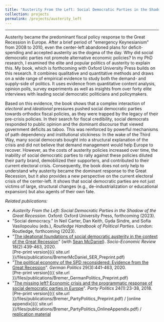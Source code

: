 ```yaml
---
title: "Austerity From the Left: Social Democratic Parties in the Shadow of the Great Recession"
collection: projects
permalink: /projects/austerity_left
---
```


------

Austerity became the predominant fiscal policy response to the Great Recession in Europe. After a brief period of "emergency Keynesianism" from 2008 to 2010, even the center-left abandoned plans for deficit-spending and accepted austerity as the dogma of the day. Why did social democratic parties not promote alternative economic policies? In my PhD research, I examined the elite and popular politics of austerity to explain this. My book, which is forthcoming with Oxford University Press builds on this research. It combines qualitative and quantitative methods and draws on a wide range of empirical evidence to study both the demand- and supply-side of politics. It uses evidence from quantitative content analysis, opinion polls, survey experiments as well as insights from over forty elite interviews with leading social democratic politicians and policymakers.

Based on this evidence, the book shows that a complex interaction of *electoral* and *ideational* pressures pushed social democratic parties towards orthodox fiscal policies, as they were trapped by the legacy of their pre-crisis policies. In their search for fiscal credibility, social democrats responded to public opinion and the dominant discourse that viewed government deficits as taboo. This was reinforced by powerful mechanisms of path dependency and institutional stickiness: In the wake of the Third Way, many social democrats bought into a structural explanation of the crisis and did not believe that demand management would help Europe to recover. However, as the costs of austerity policies increased over time, the inability of social democratic parties to rally against these policies diluted their party brand, demobilized their supporters, and contributed to their current electoral crisis. Consequently, the book does not only help to understand why austerity became the dominant response to the Great Recession, but it also provides a new perspective on the current electoral crisis of the center-left. It shows that social democratic parties are not just victims of large, structural changes (e.g., de-industrialization or educational expansion) but also agents of their own fate.

*Related publications:*

* *Austerity From the Left: Social Democratic Parties in the Shadow of the Great Recession*. Oxford: Oxford University Press, forthcoming (2023).
* "Social democracy." In Neil Carter, Dan Keith, Gyda Sindre, and Sofia Vasilopoulou (eds.), *Routledge Handbook of Political Parties*. London: Routledge, forthcoming (2023).
* "[The ideational foundations of social democratic austerity in the context of the Great Recession](https://academic.oup.com/ser/advance-article-abstract/doi/10.1093/ser/mwz001/5320344)" (with [Sean McDaniel](https://warwick.ac.uk/fac/soc/pais/people/mcdaniel/)). *Socio-Economic Review* 18(2):439-463, 2020.<br/>
[Pre-print version]({{ site.url }}/files/publications/BremerMcDaniel_SER_Preprint.pdf)
* "[The political economy of the SPD reconsidered: Evidence from the Great Recession](https://www.tandfonline.com/doi/abs/10.1080/09644008.2018.1555817?journalCode=fgrp20)". *German Politics* 29(3):441-463, 2020.<br/>
[Pre-print version]({{ site.url }}/files/publications/Bremer_GermanPolitics_Preprint.pdf)
* "[The missing left? Economic crisis and the programmatic response of social democratic parties in Europe](http://journals.sagepub.com/doi/abs/10.1177/1354068817740745)". *Party Politics* 24(1):23-38, 2018.<br/>
[Pre-print version]({{ site.url }}/files/publications/Bremer_PartyPolitics_Preprint.pdf) / [online appendix]({{ site.url }}/files/publications/Bremer_PartyPolitics_OnlineAppendix.pdf) / [replication material](https://dataverse.harvard.edu/dataset.xhtml?persistentId=doi:10.7910/DVN/LBO6KC)
